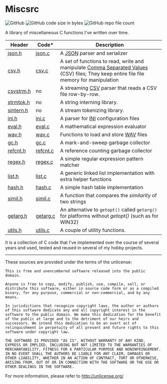 Miscsrc
=======

![GitHub](https://img.shields.io/github/license/wernsey/miscsrc)
![GitHub code size in bytes](https://img.shields.io/github/languages/code-size/wernsey/miscsrc)
![GitHub repo file count](https://img.shields.io/github/directory-file-count/wernsey/miscsrc)

A library of miscellaneous C functions I've written over time.

| Header | Code* | Description |
| --- | --- | --- |
|[json.h](json.h)|[json.c](json.c)| A [JSON][] parser and serializer |
|[csv.h](csv.h)|[csv.c](csv.c)| A set of functions to read, write and manipulate [Comma Separated Values][CSV] (CSV) files; They keep entire file file memory for manipulation
|[csvstrm.h](csvstrm.h) | no | A streaming [CSV][] parser that reads a CSV file row-by-row.|
|[strmtok.h](strmtok.h)| no | A string interning library.|
|[sintern.h](sintern.h)| no | A stream tokenizing library.|
|[ini.h](ini.h) | [ini.c](ini.c)| A parser for [INI][] configuration files|
|[eval.h](eval.h)|[eval.c](eval.c)| A mathematical expression evaluator|
|[wav.h](wav.h)|[wav.c](wav.c)| Functions to load and store [WAV][] files|
|[gc.h](gc.h)|[gc.c](gc.c)| A mark-and-sweep garbage collector|
|[refcnt.h](refcnt.h)|[refcnt.c](refcnt.c)| A reference counting garbage collector|
|[regex.h](regex.h)|[regex.c](regex.c)| A simple regular expression pattern matcher|
|[list.h](list.h)|[list.c](list.c)| A generic linked list implementation with extra helper functions|
|[hash.h](hash.h)|[hash.c](hash.c)| A simple hash table implementation|
|[simil.h](simil.h)|[simil.c](simil.c)| A function that compares the _similarity_ of two strings|
|[getarg.h](getarg.h)|[getarg.c](getarg.c)| An alternative to `getopt()` called `getarg()` for platforms without _getopt()_ (such as for WIN32)|
|[utils.h](utils.h)|[utils.c](utils.c)| A couple of utility functions.|

It is a collection of C code that I've implemented over the course of several years
and used, tested and reused in several of my hobby projects.

[JSON]: https://en.wikipedia.org/wiki/JSON
[CSV]: https://en.wikipedia.org/wiki/Comma-separated_values
[INI]: https://en.wikipedia.org/wiki/INI_file
[WAV]: https://en.wikipedia.org/wiki/WAV

-----------------------------------------

These sources are provided under the terms of the unlicense:

```
This is free and unencumbered software released into the public domain.

Anyone is free to copy, modify, publish, use, compile, sell, or
distribute this software, either in source code form or as a compiled
binary, for any purpose, commercial or non-commercial, and by any
means.

In jurisdictions that recognize copyright laws, the author or authors
of this software dedicate any and all copyright interest in the
software to the public domain. We make this dedication for the benefit
of the public at large and to the detriment of our heirs and
successors. We intend this dedication to be an overt act of
relinquishment in perpetuity of all present and future rights to this
software under copyright law.

THE SOFTWARE IS PROVIDED "AS IS", WITHOUT WARRANTY OF ANY KIND,
EXPRESS OR IMPLIED, INCLUDING BUT NOT LIMITED TO THE WARRANTIES OF
MERCHANTABILITY, FITNESS FOR A PARTICULAR PURPOSE AND NONINFRINGEMENT.
IN NO EVENT SHALL THE AUTHORS BE LIABLE FOR ANY CLAIM, DAMAGES OR
OTHER LIABILITY, WHETHER IN AN ACTION OF CONTRACT, TORT OR OTHERWISE,
ARISING FROM, OUT OF OR IN CONNECTION WITH THE SOFTWARE OR THE USE OR
OTHER DEALINGS IN THE SOFTWARE.
```

For more information, please refer to <http://unlicense.org/>
